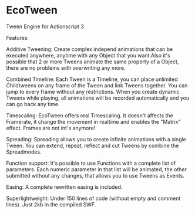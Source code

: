 EcoTween
========

Tween Engine for Actionscript 3

Features:

Additive Tweening:
Create complex independ animations that can be executed anywhere, anytime with any Object that you want.Also it's possible that 2 or more Tweens animate the same property of a Object, there are no problems with overwriting any more.

Combined Timeline:
Each Tween is a Timeline, you can place unlimited Childtweens on any frame of the Tween and link Tweens together. You can jump to every frame without any restrictions. When you create dynamic Tweens while playing, all animations will be recorded automatically and you can go back any time.

Timescaling:
EcoTween offers real Timescaling. It doesn't affects the Framerate, it change the movement in realtime and enables the "Matrix" effect. Frames are not int's anymore!</li>

Spreading:
Spreading allows you to create infinite animations with a single Tween. You can extend, repeat, reflect and cut Tweens by combine the Spreadmodes.</li>

Function support:
It's possible to use Functions with a complete list of parameters. Each numeric parameter in that list will be animated, the other submitted without any changes, that allows you to use Tweens as Events.</li>

Easing:
A complete rewritten easing is included.</li>

Superlightweight:
Under 150 lines of code (without empty and comment lines). Just 2kb in the compiled SWF.</li>

